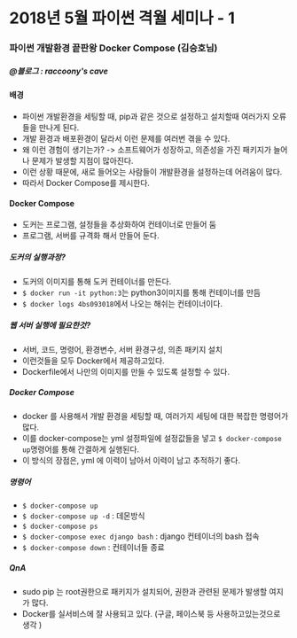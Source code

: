 
# 2018년 5월 파이썬 격월 세미나 - 1

###  파이썬 개발환경 끝판왕 Docker Compose (김승호님)
##### @블로그 : raccoony's cave

#### 배경
 - 파이썬 개발환경을 세팅할 때, pip과 같은 것으로 설정하고 설치할때 여러가지 오류들을 만나게 된다.
 - 개발 환경과 배포환경이 달라서 이런 문제를 여러번 겪을 수 있다.
 - 왜 이런 경험이 생기는가? -> 소프트웨어가 성장하고, 의존성을 가진 패키지가 늘어나 문제가 발생할 지점이 많아진다.
 - 이런 상황 때문에, 새로 들어오는 사람들이 개발환경을 설정하는데 어려움이 많다.
- 따라서 Docker Compose를 제시한다.

#### Docker Compose
- 도커는 프로그램, 설정들을 추상화하여 컨테이너로 만들어 둠
- 프로그램, 서버를 규격화 해서 만들어 둔다.

##### 도커의 실행과정?
- 도커의 이미지를 통해 도커 컨테이너를 만든다.
- `$ docker run -it python:3`는 python3이미지를 통해 컨테이너를 만듬
- `$ docker logs 4bs093018`에서 나오는 해쉬는 컨테이너이다.

##### 웹 서버 실행에 필요한것?
- 서버, 코드, 명령어, 환경변수, 서버 환경구성, 의존 패키지 설치
- 이런것들을 모두 Docker에서 제공하고있다.
- Dockerfile에서 나만의 이미지를 만들 수 있도록 설정할 수 있다.

##### Docker Compose
- docker 를 사용해서 개발 환경을 세팅할 때, 여러가지 세팅에 대한 복잡한 명령어가 많다.
- 이를 docker-compose는 yml 설정파일에 설정값들을 넣고 `$ docker-compose up`명령어를 통해 간결하게 실행된다.
- 이 방식의 장점은, yml 에 이력이 남아서 이력이 남고 추적하기 좋다.

##### 명령어
- `$ docker-compose up`
- `$ docker-compose up -d` : 데몬방식
- `$ docker-compose ps`
- `$ docker-compose exec django bash` : django 컨테이너의 bash 접속
- `$ docker-compose down` : 컨테이너들 종료

##### QnA
- sudo pip 는 root권한으로 패키지가 설치되어, 권한과 관련된 문제가 발생할 여지가 많다.
- Docker를 실서비스에 잘 사용되고 있다. (구글, 페이스북 등 사용하고있는것으로 생각 )

